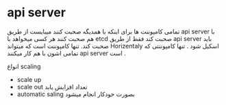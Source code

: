 # api server
تمامی کامپوننت ها برای اینکه با همدیگه صحبت کنند میبایست از طریق api server  با هم صحبت کنند
هر کسی میخواهد با etcd صحبت کند فقط از طریق api server باید صحبت کند.
تنها  کامپوننت است که میتواند Horizentaly اسکیل شود .
تنها کامپوننتی که تمامی اشون با هم کار میکنند api server است .

انواع scaling
- scale up 
- scale out تعداد افزایش یابد
- automatic saling بصورت خودکار انجام میشود
